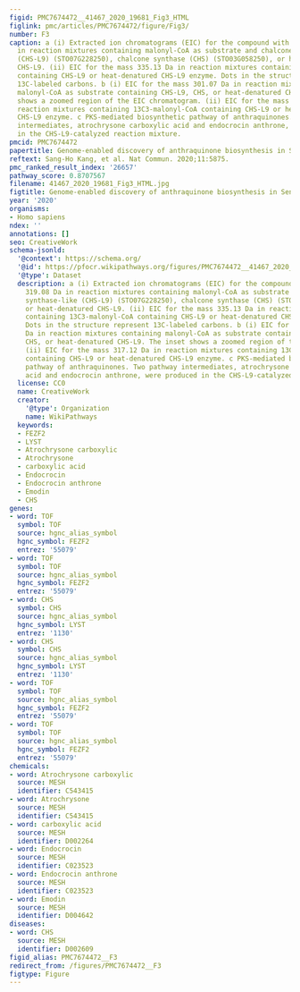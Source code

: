 ```yaml
---
figid: PMC7674472__41467_2020_19681_Fig3_HTML
figlink: pmc/articles/PMC7674472/figure/Fig3/
number: F3
caption: a (i) Extracted ion chromatograms (EIC) for the compound with the mass 319.08 Da
  in reaction mixtures containing malonyl-CoA as substrate and chalcone synthase-like
  (CHS-L9) (STO07G228250), chalcone synthase (CHS) (STO03G058250), or heat-denatured
  CHS-L9. (ii) EIC for the mass 335.13 Da in reaction mixtures containing 13C3-malonyl-CoA
  containing CHS-L9 or heat-denatured CHS-L9 enzyme. Dots in the structure represent
  13C-labeled carbons. b (i) EIC for the mass 301.07 Da in reaction mixtures containing
  malonyl-CoA as substrate containing CHS-L9, CHS, or heat-denatured CHS-L9. The inset
  shows a zoomed region of the EIC chromatogram. (ii) EIC for the mass 317.12 Da in
  reaction mixtures containing 13C3-malonyl-CoA containing CHS-L9 or heat-denatured
  CHS-L9 enzyme. c PKS-mediated biosynthetic pathway of anthraquinones. Two pathway
  intermediates, atrochrysone carboxylic acid and endocrocin anthrone, were produced
  in the CHS-L9-catalyzed reaction mixture.
pmcid: PMC7674472
papertitle: Genome-enabled discovery of anthraquinone biosynthesis in Senna tora.
reftext: Sang-Ho Kang, et al. Nat Commun. 2020;11:5875.
pmc_ranked_result_index: '26657'
pathway_score: 0.8707567
filename: 41467_2020_19681_Fig3_HTML.jpg
figtitle: Genome-enabled discovery of anthraquinone biosynthesis in Senna tora
year: '2020'
organisms:
- Homo sapiens
ndex: ''
annotations: []
seo: CreativeWork
schema-jsonld:
  '@context': https://schema.org/
  '@id': https://pfocr.wikipathways.org/figures/PMC7674472__41467_2020_19681_Fig3_HTML.html
  '@type': Dataset
  description: a (i) Extracted ion chromatograms (EIC) for the compound with the mass
    319.08 Da in reaction mixtures containing malonyl-CoA as substrate and chalcone
    synthase-like (CHS-L9) (STO07G228250), chalcone synthase (CHS) (STO03G058250),
    or heat-denatured CHS-L9. (ii) EIC for the mass 335.13 Da in reaction mixtures
    containing 13C3-malonyl-CoA containing CHS-L9 or heat-denatured CHS-L9 enzyme.
    Dots in the structure represent 13C-labeled carbons. b (i) EIC for the mass 301.07
    Da in reaction mixtures containing malonyl-CoA as substrate containing CHS-L9,
    CHS, or heat-denatured CHS-L9. The inset shows a zoomed region of the EIC chromatogram.
    (ii) EIC for the mass 317.12 Da in reaction mixtures containing 13C3-malonyl-CoA
    containing CHS-L9 or heat-denatured CHS-L9 enzyme. c PKS-mediated biosynthetic
    pathway of anthraquinones. Two pathway intermediates, atrochrysone carboxylic
    acid and endocrocin anthrone, were produced in the CHS-L9-catalyzed reaction mixture.
  license: CC0
  name: CreativeWork
  creator:
    '@type': Organization
    name: WikiPathways
  keywords:
  - FEZF2
  - LYST
  - Atrochrysone carboxylic
  - Atrochrysone
  - carboxylic acid
  - Endocrocin
  - Endocrocin anthrone
  - Emodin
  - CHS
genes:
- word: TOF
  symbol: TOF
  source: hgnc_alias_symbol
  hgnc_symbol: FEZF2
  entrez: '55079'
- word: TOF
  symbol: TOF
  source: hgnc_alias_symbol
  hgnc_symbol: FEZF2
  entrez: '55079'
- word: CHS
  symbol: CHS
  source: hgnc_alias_symbol
  hgnc_symbol: LYST
  entrez: '1130'
- word: CHS
  symbol: CHS
  source: hgnc_alias_symbol
  hgnc_symbol: LYST
  entrez: '1130'
- word: TOF
  symbol: TOF
  source: hgnc_alias_symbol
  hgnc_symbol: FEZF2
  entrez: '55079'
- word: TOF
  symbol: TOF
  source: hgnc_alias_symbol
  hgnc_symbol: FEZF2
  entrez: '55079'
chemicals:
- word: Atrochrysone carboxylic
  source: MESH
  identifier: C543415
- word: Atrochrysone
  source: MESH
  identifier: C543415
- word: carboxylic acid
  source: MESH
  identifier: D002264
- word: Endocrocin
  source: MESH
  identifier: C023523
- word: Endocrocin anthrone
  source: MESH
  identifier: C023523
- word: Emodin
  source: MESH
  identifier: D004642
diseases:
- word: CHS
  source: MESH
  identifier: D002609
figid_alias: PMC7674472__F3
redirect_from: /figures/PMC7674472__F3
figtype: Figure
---
```

